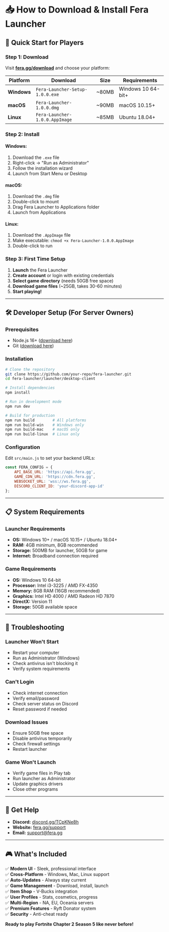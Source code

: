 # 📥 How to Download & Install Fera Launcher

## 🚀 Quick Start for Players

### Step 1: Download
Visit **[fera.gg/download](https://fera.gg/download)** and choose your platform:

| Platform | Download | Size | Requirements |
|----------|----------|------|--------------|
| **Windows** | `Fera-Launcher-Setup-1.0.0.exe` | ~80MB | Windows 10 64-bit+ |
| **macOS** | `Fera-Launcher-1.0.0.dmg` | ~90MB | macOS 10.15+ |
| **Linux** | `Fera-Launcher-1.0.0.AppImage` | ~85MB | Ubuntu 18.04+ |

### Step 2: Install

#### Windows:
1. Download the `.exe` file
2. Right-click → "Run as Administrator"
3. Follow the installation wizard
4. Launch from Start Menu or Desktop

#### macOS:
1. Download the `.dmg` file
2. Double-click to mount
3. Drag Fera Launcher to Applications folder
4. Launch from Applications

#### Linux:
1. Download the `.AppImage` file
2. Make executable: `chmod +x Fera-Launcher-1.0.0.AppImage`
3. Double-click to run

### Step 3: First Time Setup
1. **Launch** the Fera Launcher
2. **Create account** or login with existing credentials
3. **Select game directory** (needs 50GB free space)
4. **Download game files** (~25GB, takes 30-60 minutes)
5. **Start playing!**

---

## 🛠️ Developer Setup (For Server Owners)

### Prerequisites
- Node.js 16+ ([download here](https://nodejs.org))
- Git ([download here](https://git-scm.com))

### Installation
```bash
# Clone the repository
git clone https://github.com/your-repo/fera-launcher.git
cd fera-launcher/launcher/desktop-client

# Install dependencies
npm install

# Run in development mode
npm run dev

# Build for production
npm run build        # All platforms
npm run build-win    # Windows only
npm run build-mac    # macOS only
npm run build-linux  # Linux only
```

### Configuration
Edit `src/main.js` to set your backend URLs:
```javascript
const FERA_CONFIG = {
    API_BASE_URL: 'https://api.fera.gg',
    GAME_CDN_URL: 'https://cdn.fera.gg',
    WEBSOCKET_URL: 'wss://ws.fera.gg',
    DISCORD_CLIENT_ID: 'your-discord-app-id'
};
```

---

## 📋 System Requirements

### Launcher Requirements
- **OS:** Windows 10+ / macOS 10.15+ / Ubuntu 18.04+
- **RAM:** 4GB minimum, 8GB recommended
- **Storage:** 500MB for launcher, 50GB for game
- **Internet:** Broadband connection required

### Game Requirements
- **OS:** Windows 10 64-bit
- **Processor:** Intel i3-3225 / AMD FX-4350
- **Memory:** 8GB RAM (16GB recommended)
- **Graphics:** Intel HD 4000 / AMD Radeon HD 7870
- **DirectX:** Version 11
- **Storage:** 50GB available space

---

## 🔧 Troubleshooting

### Launcher Won't Start
- Restart your computer
- Run as Administrator (Windows)
- Check antivirus isn't blocking it
- Verify system requirements

### Can't Login
- Check internet connection
- Verify email/password
- Check server status on Discord
- Reset password if needed

### Download Issues
- Ensure 50GB free space
- Disable antivirus temporarily
- Check firewall settings
- Restart launcher

### Game Won't Launch
- Verify game files in Play tab
- Run launcher as Administrator
- Update graphics drivers
- Close other programs

---

## 💬 Get Help

- **Discord:** [discord.gg/TCpKNe8h](https://discord.gg/TCpKNe8h)
- **Website:** [fera.gg/support](https://fera.gg/support)
- **Email:** support@fera.gg

---

## 🎮 What's Included

✅ **Modern UI** - Sleek, professional interface  
✅ **Cross-Platform** - Windows, Mac, Linux support  
✅ **Auto-Updates** - Always stay current  
✅ **Game Management** - Download, install, launch  
✅ **Item Shop** - V-Bucks integration  
✅ **User Profiles** - Stats, cosmetics, progress  
✅ **Multi-Region** - NA, EU, Oceania servers  
✅ **Premium Features** - Ryft Donator system  
✅ **Security** - Anti-cheat ready  

**Ready to play Fortnite Chapter 2 Season 5 like never before!**